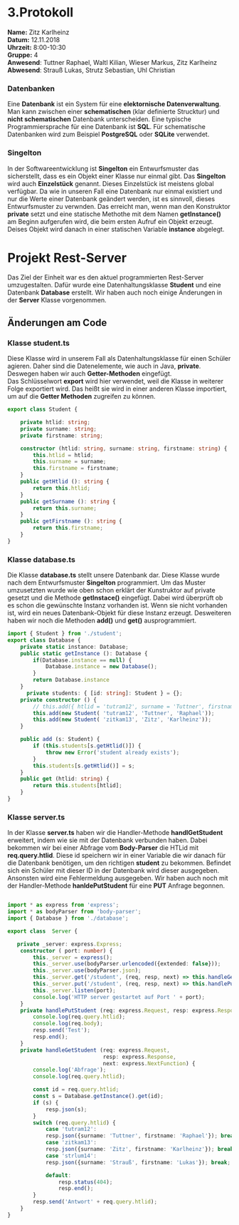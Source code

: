 # 3.Protokoll
**Name:** Zitz Karlheinz   
**Datum:** 12.11.2018  
**Uhrzeit:** 8:00-10:30  
**Gruppe:** 4  
**Anwesend**: Tuttner Raphael, Waltl Kilian, Wieser Markus, Zitz Karlheinz  
**Abwesend**: Strauß Lukas, Strutz Sebastian, Uhl Christian  

### Datenbanken  
Eine **Datenbank** ist ein System für eine **elektornische Datenverwaltung**. Man kann zwischen einer **schematischen** (klar definierte Strucktur) und **nicht schematischen** Datenbank unterscheiden. Eine typische Programmiersprache für eine Datenbank ist **SQL**. Für schematische Datenbanken wird zum Beispiel **PostgreSQL** oder **SQLite** verwendet.  

### Singelton  
In der Softwareentwicklung ist **Singelton** ein Entwurfsmuster das sicherstellt, dass es ein Objekt einer Klasse nur einmal gibt. Das **Singelton** wird auch **Einzelstück** genannt. Dieses Einzelstück ist meistens global verfügbar. Da wie in unseren Fall eine Datenbank nur einmal existiert und nur die Werte einer Datenbank geändert werden, ist es sinnvoll, dieses Entwurfsmuster zu verwnden. Das erreicht man, wenn man den Konstruktor **private** setzt und eine statische Methothe mit dem Namen **getInstance()** am Beginn aufgerufen wird, die beim ersten Aufruf ein Objekt erzeugt. Deises Objekt wird danach in einer statischen Variable **instance** abgelegt.  

# Projekt Rest-Server  
Das Ziel der Einheit war es den aktuel programmierten Rest-Server umzugestalten. Dafür wurde eine Datenhaltungsklasse **Student** und eine Datenbank **Database** erstellt. Wir haben auch noch einige Änderungen in der **Server** Klasse vorgenommen.  

## Änderungen am Code  
### Klasse student.ts
Diese Klasse wird in unserem Fall als Datenhaltungsklasse für einen Schüler agieren. Daher sind die Datenelemente, wie auch in Java, **private**. Deswegen haben wir auch **Getter-Methoden** eingefügt.  
Das Schlüsselwort  **export** wird hier verwendet, weil die Klasse in weiterer Folge exportiert wird. Das heißt sie wird in einer anderen Klasse importiert, um auf die **Getter Methoden** zugreifen zu können.  
```typescript
export class Student {

    private htlid: string;
    private surname: string;
    private firstname: string;

    constructor (htlid: string, surname: string, firstname: string) {
        this.htlid = htlid;
        this.surname = surname;
        this.firstname = firstname;
    }
    public getHtlid (): string {
        return this.htlid;
    }
    public getSurname (): string {
        return this.surname;
    }
    public getFirstname (): string {
        return this.firstname;
    }
}
```

### Klasse database.ts  
Die Klasse **database.ts** stellt unsere Datenbank dar. Diese Klasse wurde nach dem Entwurfsmuster **Singelton** programmiert. Um das Muster umzusetzten wurde wie oben schon erklärt der Kunstruktor auf private gesetzt und die Methode **getInstace()** eingefügt. Dabei wird überprüft ob es schon die gewünschte Instanz vorhanden ist. Wenn sie nicht vorhanden ist, wird ein neues Datenbank-Objekt für diese Instanz erzeugt. 
Desweiteren haben wir noch die Methoden **add()** und **get()** ausprogrammiert.  

```typescript
import { Student } from './student';
export class Database {
    private static instance: Database;
    public static getInstance (): Database {
        if(Database.instance == null) {
            Database.instance = new Database();
        }
        return Database.instance
    }
      private students: { [id: string]: Student } = {};
    private constructor () {
        // this.add({ htlid = 'tutram12', surname = 'Tuttner', firstname = 'Raphael'});
        this.add(new Student( 'tutram12', 'Tuttner', 'Raphael'));
        this.add(new Student( 'zitkam13', 'Zitz', 'Karlheinz'));
    }

    public add (s: Student) {
        if (this.students[s.getHtlid()]) {
            throw new Error('student already exists');
        }
        this.students[s.getHtlid()] = s;
    }
    public get (htlid: string) {
        return this.students[htlid];
    }
}
```

### Klasse server.ts  
In der Klasse **server.ts** haben wir die Handler-Methode **handlGetStudent** erweitert, indem wie sie mit der Datenbank verbunden haben. Dabei bekommen wir bei einer Abfrage vom **Body-Parser** die HTLid mit **req.query.htlid**. Diese id speichern wir in einer Variable die wir danach für die Datenbank benötigen, um den richtigen **student** zu bekommen. Befindet sich ein Schüler mit dieser ID in der Datenbank wird dieser ausgegeben. Ansonsten wird eine Fehlermeldung ausgegeben. Wir haben auch noch mit der Handler-Methode **hanldePutStudent** für eine **PUT** Anfrage begonnen.  

```typescript

import * as express from 'express';
import * as bodyParser from 'body-parser';
import { Database } from './database';

export class  Server {

   private _server: express.Express;
    constructor ( port: number) {
        this._server = express(); 
        this._server.use(bodyParser.urlencoded({extended: false}));
        this._server.use(bodyParser.json);
        this._server.get('/student', (req, resp, next) => this.handleGetStudent(req, resp, next));
        this._server.put('/student', (req, resp, next) => this.handlePutStudent(req, resp, next));
        this._server.listen(port); 
        console.log('HTTP server gestartet auf Port ' + port);
    }
    private handlePutStudent (req: express.Request, resp: express.Response, next: express.NextFunction) {
        console.log(req.query.htlid);
        console.log(req.body);
        resp.send('Test');
        resp.end();
    }
    private handleGetStudent (req: express.Request,
                              resp: express.Response,
                              next: express.NextFunction) {
        console.log('Abfrage');
        console.log(req.query.htlid);

        const id = req.query.htlid;
        const s = Database.getInstance().get(id);
        if (s) {
            resp.json(s);
        }
        switch (req.query.htlid) {
            case 'tutram12':
            resp.json({surname: 'Tuttner', firstname: 'Raphael'}); break;
            case 'zitkam13':
            resp.json({surname: 'Zitz', firstname: 'Karlheinz'}); break;
            case 'strlum14':
            resp.json({surname: 'Strauß', firstname: 'Lukas'}); break;

            default:
                resp.status(404);
                resp.end();
        }
        resp.send('Antwort' + req.query.htlid);
    }
}
```
